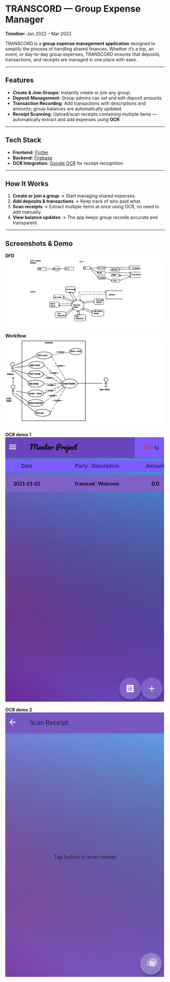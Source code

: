 # TRANSCORD — Group Expense Manager  

**Timeline:** Jan 2022 – Mar 2022 

TRANSCORD is a **group expense management application** designed to simplify the process of handling shared finances. Whether it’s a trip, an event, or day-to-day group expenses, TRANSCORD ensures that deposits, transactions, and receipts are managed in one place with ease. 

---

## Features  

- **Create & Join Groups**: Instantly create or join any group. 
- **Deposit Management**: Group admins can set and edit deposit amounts. 
- **Transaction Recording**: Add transactions with descriptions and amounts; group balances are automatically updated. 
- **Receipt Scanning**: Upload/scan receipts containing multiple items — automatically extract and add expenses using **OCR**. 

---

## Tech Stack  

- **Frontend:** [Flutter](https://flutter.dev/) 
- **Backend:** [Firebase](https://firebase.google.com/) 
- **OCR Integration:** [Google OCR](https://cloud.google.com/vision) for receipt recognition 

---

## How It Works  

1. **Create or join a group** → Start managing shared expenses. 
2. **Add deposits & transactions** → Keep track of who paid what. 
3. **Scan receipts** → Extract multiple items at once using OCR, no need to add manually. 
4. **View balance updates** → The app keeps group records accurate and transparent. 

---

##  Screenshots & Demo


**DFD**
![DFD](assets/dfd.png)

**Workflow**
![Usecase](assets/usecase.png)

**OCR demo 1** 
[![OCR Demo 1](assets/ocr-1.png)](https://raw.githubusercontent.com/rishit-AI/Transcord/main/assets/ocr-1.mp4)

**OCR demo 2** 
[![OCR Demo 2](assets/ocr-2.png)](https://raw.githubusercontent.com/rishit-AI/Transcord/main/assets/ocr-2.mp4)


